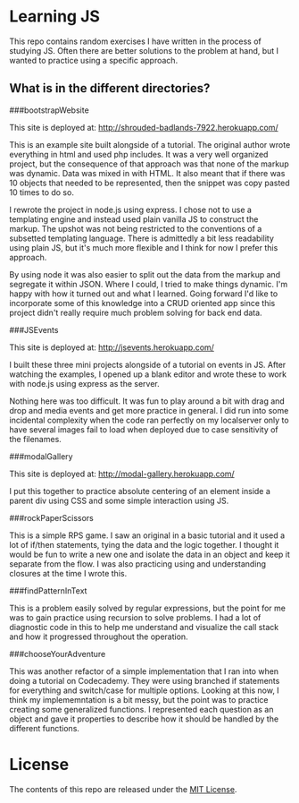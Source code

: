 # Learning JS

This repo contains random exercises I have written in the process of studying
JS.  Often there are better solutions to the problem at hand, but I wanted to
practice using a specific approach.

## What is in the different directories?

###bootstrapWebsite

This site is deployed at: http://shrouded-badlands-7922.herokuapp.com/

This is an example site built alongside of a tutorial.  The original author
wrote everything in html and used php includes.  It was a very well
organized project, but the consequence of that approach was that none of the
markup was dynamic.  Data was mixed in with HTML.  It also
meant that if there was 10 objects that needed to be represented, then
the snippet was copy pasted 10 times to do so.

I rewrote the project in node.js using express.  I chose not to use a
templating engine and instead used plain vanilla JS to construct the markup.
The upshot was not being restricted to the conventions of a subsetted
templating language.  There is admittedly a bit less readability using
plain JS, but it's much more flexible and I think for now I prefer this
approach.

By using node it was also easier to split out the data from the markup
and segregate it within JSON.  Where I could, I tried to make things
dynamic.  I'm happy with how it turned out and what I learned.  Going
forward I'd like to incorporate some of this knowledge into a
CRUD oriented app since this project didn't really require much
problem solving for back end data.

###JSEvents

This site is deployed at: http://jsevents.herokuapp.com/

I built these three mini projects alongside of a tutorial on events in JS.
After watching the examples, I opened up a blank editor and wrote these to
work with node.js using express as the server.

Nothing here was too difficult.  It was fun to play around a bit with drag
and drop and media events and get more practice in general.  I did run into
some incidental complexity when the code ran perfectly on my localserver
only to have several images fail to load when deployed due to case sensitivity
of the filenames.

###modalGallery

This site is deployed at: http://modal-gallery.herokuapp.com/

I put this together to practice absolute centering of an element inside a
parent div using CSS and some simple interaction using JS.

###rockPaperScissors

This is a simple RPS game.  I saw an original in a basic tutorial and it used
a lot of if/then statements, tying the data and the logic together.  I thought
it would be fun to write a new one and isolate the data in an object and keep
it separate from the flow.  I was also practicing using and understanding
closures at the time I wrote this.

###findPatternInText

This is a problem easily solved by regular expressions, but the point for me
was to gain practice using recursion to solve problems.  I had a lot of
diagnostic code in this to help me understand and visualize the call stack
and how it progressed throughout the operation.

###chooseYourAdventure

This was another refactor of a simple implementation that I ran into
when doing a tutorial on Codecademy.  They were using branched if statements
for everything and switch/case for multiple options.  Looking at this now,
I think my implememntation is a bit messy, but the point was to
practice creating some generalized functions.  I represented each question as
an object and gave it properties to describe how it should be handled by the
different functions.

# License

The contents of this repo are released under the [MIT License](https://github.com/fredantell/learning/blob/master/LICENSE).